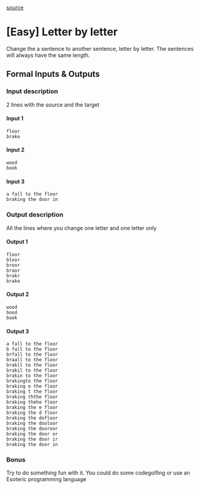 [source](https://www.reddit.com/r/dailyprogrammer/comments/5hy8sm/20161212_challenge_295_easy_letter_by_letter/)
# [Easy] Letter by letter
Change the a sentence to another sentence, letter by letter.
The sentences will always have the same length.
## Formal Inputs & Outputs
### Input description

2 lines with the source and the target
#### Input 1
```
floor
brake
```
#### Input 2
```
wood
book
```
#### Input 3
```
a fall to the floor
braking the door in
```
### Output description

All the lines where you change one letter and one letter only
#### Output 1
```
floor
bloor
broor
braor
brakr
brake
```
#### Output 2
```
wood
bood
book
```
#### Output 3
```
a fall to the floor
b fall to the floor
brfall to the floor
braall to the floor
brakll to the floor
brakil to the floor
brakin to the floor
brakingto the floor
braking o the floor
braking t the floor
braking ththe floor
braking thehe floor
braking the e floor
braking the d floor
braking the dofloor
braking the dooloor
braking the dooroor
braking the door or
braking the door ir
braking the door in
```

### Bonus
Try to do something fun with it. You could do some codegolfing or use an Esoteric programming language

